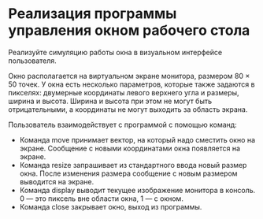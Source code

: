 <h1>Реализация программы управления окном рабочего стола</h1>
<p>Реализуйте симуляцию работы окна в визуальном интерфейсе пользователя.</p>
<p>Окно располагается на виртуальном экране монитора, размером 80 × 50 точек. У окна есть несколько параметров, которые также задаются в пикселях: двумерные координаты левого верхнего угла и размеры, ширина и высота. Ширина и высота при этом не могут быть отрицательными, а координаты не могут выходить за область экрана.</p>
<p>Пользователь взаимодействует с программой с помощью команд:</p>
<ul>
  <li>Команда move принимает вектор, на который надо сместить окно на экране. Сообщение с новыми координатами окна появляется на экране.</li>
  <li>Команда resize запрашивает из стандартного ввода новый размер окна. После изменения размера сообщение с новым размером выводится на экране.</li>
  <li>Команда display выводит текущее изображение монитора в консоль. 0 — это пиксель вне области окна, 1 — с окном.</li>
  <li>Команда close закрывает окно, выход из программы.</li>
</ul>

